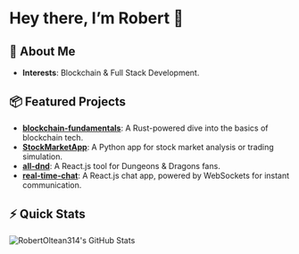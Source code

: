 # Hey there, I’m Robert 👋

## 🚀 About Me
- **Interests**: Blockchain & Full Stack Development.

## 📦 Featured Projects
- **[blockchain-fundamentals](https://github.com/RobertOltean314/blockchain-fundamentals)**: A Rust-powered dive into the basics of blockchain tech.
- **[StockMarketApp](https://github.com/RobertOltean314/StockMarketApp)**: A Python app for stock market analysis or trading simulation.
- **[all-dnd](https://github.com/RobertOltean314/all-dnd)**: A React.js tool for Dungeons & Dragons fans.
- **[real-time-chat](https://github.com/RobertOltean314/real-time-chat)**: A React.js chat app, powered by WebSockets for instant communication.

## ⚡ Quick Stats
![RobertOltean314's GitHub Stats](https://github-readme-stats.vercel.app/api?username=RobertOltean314&show_icons=true&theme=radical)
